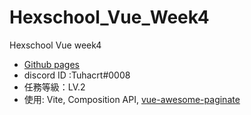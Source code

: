 # Hexschool_Vue_Week4

Hexschool Vue week4 


- [Github pages](https://tuhacrt.github.io/Hexschool_Vue_Week4/)
- discord ID :Tuhacrt#0008
- 任務等級：LV.2
- 使用: Vite, Composition API, [vue-awesome-paginate](https://www.npmjs.com/package/vue-awesome-paginate?ref=madewithvuejs.com)

